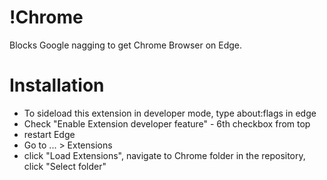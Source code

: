 # !Chrome
Blocks Google nagging to get Chrome Browser on Edge.

# Installation
* To sideload this extension in developer mode, type about:flags in edge
* Check "Enable Extension developer feature" - 6th checkbox from top
* restart Edge
* Go to ... > Extensions
* click "Load Extensions", navigate to Chrome folder in the repository, click "Select folder"
